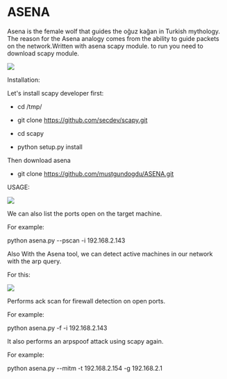 # ASENA

 Asena is the female wolf that guides the oğuz kağan in Turkish mythology.
The reason for the Asena analogy comes from the ability to guide packets on the network.Written with asena scapy module. to run you need to download scapy module.

![](https://github.com/mustgundogdu/ASENA/blob/master/asena.jpg)


Installation:


Let's install scapy developer first:

 * cd /tmp/
  
 * git clone https://github.com/secdev/scapy.git
  
 * cd scapy
  
 * python setup.py install
 
Then download asena 

* git clone https://github.com/mustgundogdu/ASENA.git




USAGE:

![](https://github.com/mustgundogdu/ASENA/blob/master/asena_help.png)



We can also list the ports open on the target machine.

For example:

python asena.py --pscan -i 192.168.2.143

Also With the Asena tool, we can detect active machines in our network with the arp query.

For this:

![](https://github.com/mustgundogdu/ASENA/blob/master/asena_networkscan.png)


Performs ack scan for firewall detection on open ports.

 For example:
 
python asena.py -f -i 192.168.2.143

It also performs an arpspoof attack using scapy again.

For example:

python asena.py --mitm -t 192.168.2.154 -g 192.168.2.1



